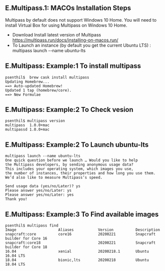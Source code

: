 ## E.Multipass.1: MACOs  Installation Steps

Multipass by default does not support Windows 10 Home. You will need to install Virtual Box for using Multipass on Windows 10 Home.

* Download Install latest version of Multipass <https://multipass.run/docs/installing-on-macos.run/>
* To Launch an instance (by default you get the current Ubuntu LTS) : multipass launch --name ubuntu-lts

## E.Multipass:  Example:1 To install multipass

```
psenthil$  brew cask install multipass
Updating Homebrew...
==> Auto-updated Homebrew!
Updated 1 tap (homebrew/core).
==> New Formulae
```

## E.Multipass:  Example:2 To Check vesion
```
psenthil$ multipass version                              
multipass  1.0.0+mac
multipassd 1.0.0+mac
```

## E.Multipass:  Example:2 To Launch ubuntu-lts

```
multipass launch --name ubuntu-lts
One quick question before we launch … Would you like to help                    
the Multipass developers, by sending anonymous usage data?
This includes your operating system, which images you use,
the number of instances, their properties and how long you use them.
We’d also like to measure Multipass’s speed.

Send usage data (yes/no/Later)? ys
Please answer yes/no/Later: ys
Please answer yes/no/Later: yes
Thank you!

```

## E.Multipass:  Example:3 To Find available images

```
psenthil$ multipass find
Image                   Aliases           Version          Description
snapcraft:core          core16            20200221         Snapcraft builder for Core 16
snapcraft:core18                          20200221         Snapcraft builder for Core 18
16.04                   xenial            20200218.1       Ubuntu 16.04 LTS
18.04                   bionic,lts        20200218         Ubuntu 18.04 LTS
```

